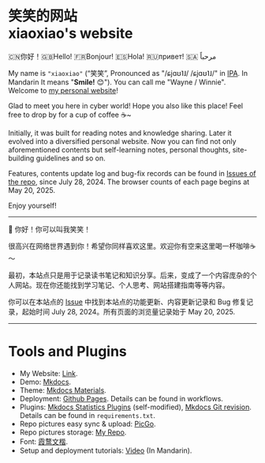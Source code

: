 # 笑笑的网站<br>xiaoxiao's website

🇨🇳你好！🇬🇧Hello! 🇫🇷Bonjour! 🇪🇸Hola! 🇷🇺привет! 🇸🇦 مرحباً 


My name is `"xiaoxiao"` (“笑笑”, Pronounced as "/ɕjɑʊ˥˩/ /ɕjɑʊ˥˩/" in [IPA](https://www.internationalphoneticalphabet.org). In Mandarin It means "**Smile!** 😊"). You can call me "Wayne / Winnie". Welcome to [my personal website](https://smilingwayne.github.io/me/)!

Glad to meet you here in cyber world! Hope you also like this place! Feel free to drop by for a cup of coffee ☕️~

Initially, it was built for reading notes and knowledge sharing. Later it evolved into a diversified personal website. Now you can find not only aforementioned contents but self-learning notes, personal thoughts, site-building guidelines and so on.

Features, contents update log and bug-fix records can be found in [Issues of the repo](https://github.com/SmilingWayne/me/issues/), since July 28, 2024. The browser counts of each page begins at May 20, 2025.

Enjoy yourself!

----

👋 你好！你可以叫我笑笑！

很高兴在网络世界遇到你！希望你同样喜欢这里。欢迎你有空来这里喝一杯咖啡☕️ ～

最初，本站点只是用于记录读书笔记和知识分享。后来，变成了一个内容庞杂的个人网站。现在你还能找到学习笔记、个人思考、网站搭建指南等等内容。

你可以在本站点的 [Issue](https://github.com/SmilingWayne/me/issues/) 中找到本站点的功能更新、内容更新记录和 Bug 修复记录，起始时间 July 28, 2024。所有页面的浏览量记录始于 May 20, 2025.


------

# Tools and Plugins 

- My Website: [Link](https://smilingwayne.github.io/me/).
- Demo: [Mkdocs](https://www.mkdocs.org).
- Theme: [Mkdocs Materials](https://squidfunk.github.io/mkdocs-material/).
- Deployment: [Github Pages](https://pages.github.com). Details can be found in workflows.
- Plugins: [Mkdocs Statistics Plugins](https://github.com/TonyCrane/mkdocs-statistics-plugin) (self-modified),  [Mkdocs Git revision](https://github.com/timvink/mkdocs-git-revision-date-localized-plugin). Details can be found in `requirements.txt`.
- Repo pictures easy sync & upload: [PicGo](https://picgo.github.io/PicGo-Doc/).
- Repo pictures storage: [My Repo](https://github.com/SmilingWayne/picsrepo).
- Font: [霞鹜文楷](https://github.com/lxgw/LxgwWenKai-Screen).
- Setup and deployment tutorials: [Video](https://www.bilibili.com/video/BV1hL4y1w72r/) (In Mandarin).

